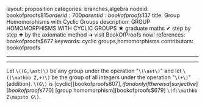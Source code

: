 layout: proposition
categories: branches,algebra
nodeid: bookofproofs$815
orderid: 700
parentid: bookofproofs$137
title: Group Homomorphisms with Cyclic Groups
description: GROUP HOMOMORPHISMS WITH CYCLIC GROUPS ★ graduate maths ✔ step by step ✚ by the axiomatic method ➜ visit BookOfProofs now!
references: bookofproofs$677
keywords: cyclic groups,homomorphisms
contributors: bookofproofs


---


---

Let `\((G,\ast)\)` be any group under the operation "`\(\ast\)`" and let `\((\mathbb Z,+)\)` be the group of all integers under the operation "`\(+\)`" (addition). `\(G\)` is [cyclic][bookofproofs$807], if and only if there is a [surjective][bookofproofs$770] [group homomorphism][bookofproofs$679] `\(f:\mathbb Z\mapsto G\)`.
